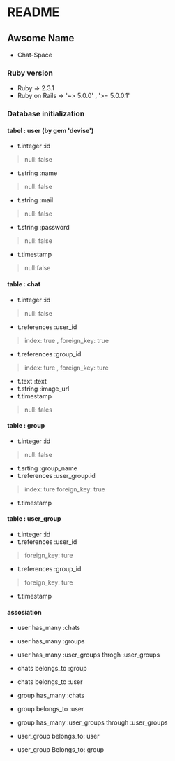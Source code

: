 # README

## Awsome Name

* Chat-Space

### Ruby version
* Ruby  => 2.3.1
* Ruby on Rails => '~> 5.0.0' , '>= 5.0.0.1'

### Database initialization

#### tabel : user  (by gem 'devise')

* t.integer :id
>null: false
* t.string :name
>null: false
* t.string :mail
>null: false
* t.string :password
>null: false
* t.timestamp
>null:false

#### table : chat

* t.integer :id
>null: false
* t.references :user_id
>index: true ,
>foreign_key: true
* t.references :group_id
>index: ture ,
>foreign_key: ture
* t.text :text
* t.string :image_url
* t.timestamp
>null: fales

#### table : group

* t.integer :id
>null: false
* t.srting :group_name
* t.references :user_group.id
>index: ture
>foreign_key: true
* t.timestamp

#### table : user_group

* t.integer :id
* t.references :user_id
>foreign_key: ture
* t.references :group_id
>foreign_key: ture
* t.timestamp

#### assosiation

* user has_many :chats
* user has_many :groups
* user has_many :user_groups throgh :user_groups

* chats belongs_to :group
* chats belongs_to :user

* group has_many :chats
* group belongs_to :user
* group has_many :user_groups through :user_groups

* user_group belongs_to: user
* user_group Belongs_to: group

<!-- * System dependencies

* Configuration

* How to run the test suite

* Services (job queues, cache servers, search engines, etc.)

* Deployment instructions

* ... -->
